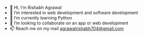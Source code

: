 - 👋 Hi, I’m Rishabh Agrawal
- 👀 I’m interested in web development and software development
- 🌱 I’m currently learning Python
- 💞️ I’m looking to collaborate on an app or web development
- 📫 Reach me on my mail agrawalrishabh704@gmail.com

<!---
Rish704/Rish704 is a ✨ special ✨ repository because its `README.md` (this file) appears on your GitHub profile.
You can click the Preview link to take a look at your changes.
--->
